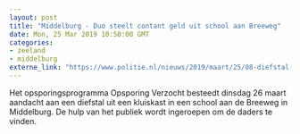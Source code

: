 ```yaml
---
layout: post
title: "Middelburg - Duo steelt contant geld uit school aan Breeweg"
date: Mon, 25 Mar 2019 10:50:00 GMT
categories: 
- zeeland 
- middelburg 
externe_link: "https://www.politie.nl/nieuws/2019/maart/25/08-diefstal-middelburg.html"
---
```


Het opsporingsprogramma Opsporing Verzocht besteedt dinsdag 26 maart aandacht aan een diefstal uit een kluiskast in een school aan de Breeweg in Middelburg. De hulp van het publiek wordt ingeroepen om de daders te vinden.

